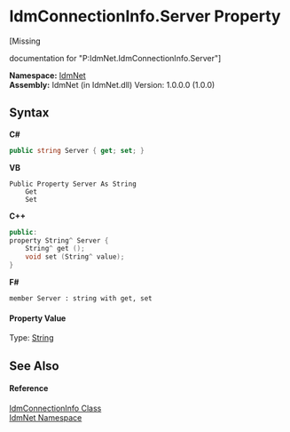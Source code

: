 # IdmConnectionInfo.Server Property 
 

\[Missing <summary> documentation for "P:IdmNet.IdmConnectionInfo.Server"\]

**Namespace:**&nbsp;<a href="N_IdmNet">IdmNet</a><br />**Assembly:**&nbsp;IdmNet (in IdmNet.dll) Version: 1.0.0.0 (1.0.0)

## Syntax

**C#**<br />
``` C#
public string Server { get; set; }
```

**VB**<br />
``` VB
Public Property Server As String
	Get
	Set
```

**C++**<br />
``` C++
public:
property String^ Server {
	String^ get ();
	void set (String^ value);
}
```

**F#**<br />
``` F#
member Server : string with get, set

```


#### Property Value
Type: <a href="http://msdn2.microsoft.com/en-us/library/s1wwdcbf" target="_blank">String</a>

## See Also


#### Reference
<a href="T_IdmNet_IdmConnectionInfo">IdmConnectionInfo Class</a><br /><a href="N_IdmNet">IdmNet Namespace</a><br />